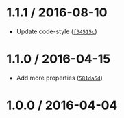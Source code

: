<!--remark setext-->

<!--lint disable no-multiple-toplevel-headings-->

1.1.1 / 2016-08-10
==================

*   Update code-style ([`f34515c`](https://github.com/wooorm/aria-attributes/commit/f34515c))

1.1.0 / 2016-04-15
==================

*   Add more properties ([`581da5d`](https://github.com/wooorm/aria-attributes/commit/581da5d))

1.0.0 / 2016-04-04
==================
